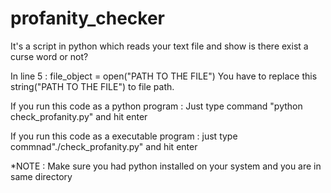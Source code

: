 # profanity_checker
It's a script in python which reads your text file and show is there exist a curse word or not?


In line 5 : file_object = open("PATH TO THE FILE")
            You have to replace this string("PATH TO THE FILE") to file path.

If you run this code as a python program :
                Just type command "python check_profanity.py" and hit enter
                
If you run this code as a executable program :
                just type commnad"./check_profanity.py" and hit enter
              
*NOTE : Make sure you had python installed on your system and you are in same directory


